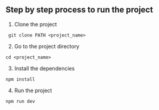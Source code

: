 ## Step by step process to run the project

1. Clone the project
```
 git clone PATH <project_name>
```

2. Go to the project directory
```
cd <project_name>
```

3. Install the dependencies
```
npm install
```

4. Run the project
```
npm run dev
```
